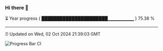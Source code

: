 ### Hi there 👋

⏳ Year progress { ██████████████████████▁▁▁▁▁▁▁▁ } 75.38 %

---

⏰ Updated on Wed, 02 Oct 2024 21:39:03 GMT

![Progress Bar CI](https://github.com/IshwaranRudhara/GIT-ACTION/workflows/Progress%20Bar%20CI/badge.svg)
